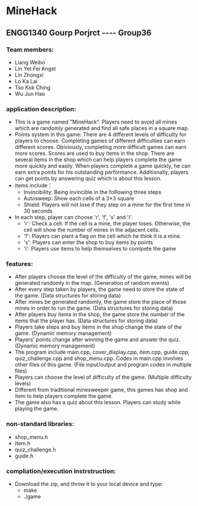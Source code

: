 # MineHack
## ENGG1340 Gourp Porjrct ---- Group36
### Team members:
- Liang Weibo
- Lin Yet Fei Angel
- Lin Zhongxi
- Lo Ka Lai
- Tso Kok Ching
- Wu Jun Hao

### application description:
- This is a game named "MineHack". Players need to avoid all mines which are randomly generated and find all safe places in a square map.
- Points system in this game: There are 4 different levels of difficulty for players to choose. Completing games of different difficulties can earn different scores. Obiviously, completing more difficult games can earn more scores. Scores are used to buy items in the shop. There are several items in the shop which can help players complete the game more quickly and easily. When players complete a game quickly, he can earn extra points for his outstanding performance. Additionally, players can get points by answering quiz which is about this lesson.
- items include：
  - Invincibility: Being invincible in the folllowing three steps
  - Autosweep: Show each cells of a 3*3 square
  - Shield: Players will not lose if they step on a mine for the first time in 30 seconds
- In each step, player can choose 'r', 'f', 's' and 'i'.
  - 'r': Check a cell. If the cell is a mine, the player loses. Otherwise, the cell will show the number of mines in the adjacent cells.
  - 'f': Players can plant a flag on the cell  which he think it is a mine.
  - 's': Players can enter the shop to buy items by points
  - 'i': Players use items to help themselves to comlpete the game

### features:
- After players choose the level of the difficulty of the game, mines will be generated randomly in the map. (Generation of random events)
- After every step taken by players, the game need to store the state of the game. (Data structures for storing data)
- After mines be generated randomly, the game store the place of those mines in order to run the game. (Data structures for storing data)
- After players buy items in the shop, the game store the number of the items that the player has. (Data structures for storing data)
- Players take steps and buy items in the shop change the state of the game. (Dynamic memory management)
- Players' points change after winning the game and answer the quiz. (Dynamic memory management)
- The program include main.cpp, cover_display.cpp, item.cpp, guide.cpp, quiz_challenge.cpp and shop_menu.cpp. Codes in main.cpp involves other files of this game. (File input/output and program codes in multiple files)
- Players can choose the level of difficulty of the game. (Multiple difficulty levels)
- Different from traditional minesweeper game, this games has shop and item to help players complete the game.
- The game also has a quiz about this lesson. Players can study while playing the game. 

### non-standard libraries:
- shop_menu.h
- Item.h
- quiz_challenge.h
- guide.h

### compliation/execution instrstruction:
- Download the zip, and throw it to your local device and type: 
  - make
  - ./game 
